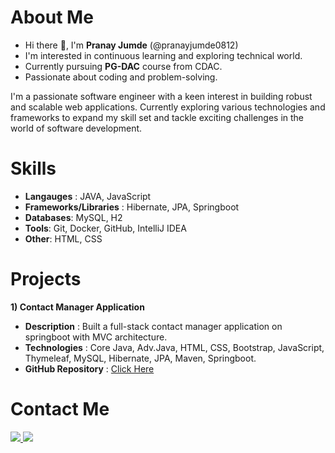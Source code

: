 # About Me
- Hi there 👋, I'm **Pranay Jumde** (@pranayjumde0812)
- I'm interested in continuous learning and exploring technical world.
- Currently pursuing **PG-DAC** course from CDAC.
- Passionate about coding and problem-solving.
  
I'm a passionate software engineer with a keen interest in building robust and scalable web applications.
Currently exploring various technologies and frameworks to expand my skill set and tackle exciting challenges in the world of software development.

# Skills
- **Langauges** : JAVA, JavaScript
- **Frameworks/Libraries** : Hibernate, JPA, Springboot
- **Databases**: MySQL, H2
- **Tools**: Git, Docker, GitHub, IntelliJ IDEA
- **Other**: HTML, CSS

# Projects
**1) Contact Manager Application**
- **Description** : Built a full-stack contact manager application on springboot with MVC architecture.
- **Technologies** : Core Java, Adv.Java, HTML, CSS, Bootstrap, JavaScript, Thymeleaf, MySQL, Hibernate, JPA, Maven, Springboot. 
- **GitHub Repository** : [Click Here](https://github.com/pranayjumde0812/contact-manager)

# Contact Me
  <a target="_blank" href="mailto:pranayjumde13@gmail.com">
    <img src="https://img.shields.io/badge/-Gmail-D14836?style=for-the-badge&logo=Gmail&logoColor=white">
</a>
<a target="_blank" href="https://www.linkedin.com/in/pranay-jumde/">
    <img src="https://img.shields.io/badge/-LinkedIn-0077B5?style=for-the-badge&logo=Linkedin&logoColor=white">
</a>






<!--
**pranayjumde0812/pranayjumde0812** is a ✨ _special_ ✨ repository because its `README.md` (this file) appears on your GitHub profile.

Here are some ideas to get you started:

- 🔭 I’m currently working on ...
- 🌱 I’m currently learning ...
- 👯 I’m looking to collaborate on ...
- 🤔 I’m looking for help with ...
- 💬 Ask me about ...
- 📫 How to reach me: ...
- 😄 Pronouns: ...
- ⚡ Fun fact: ...
-->
